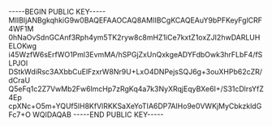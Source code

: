 -----BEGIN PUBLIC KEY-----
MIIBIjANBgkqhkiG9w0BAQEFAAOCAQ8AMIIBCgKCAQEAuY9bPFKeyFglCRF4WF1M
0hNaOvSdnGCAnf3Rph4ym5TK2ryw8c8mHZ1iCe7kxtZ1oxZJI2hwDARLUHELOKwg
i45WzfW6sErfWO1Pml3EvmMA/hSPGjZxUnQxkgeADYFdbOwk3hrFLbF4/fSLPJOl
DStkWdiRsc3AXbbCuElFzxrW8Nr9U+LxO4DNPejsSQJ6g+3ouXHPb62cZR/dCraU
Q5eFq1c2Z7VwMb2Fw6lmcHp7zRgKq4a7k3NyXRqjEqyBXe6I+/S31cDlrsYfZ4Ep
cpXNc+O5m+YQUf5lH8KfVlRKKSaXeYoTIA6DP7AIHo9e0VWKjMyCbkzkldGFc7+O
WQIDAQAB
-----END PUBLIC KEY-----
